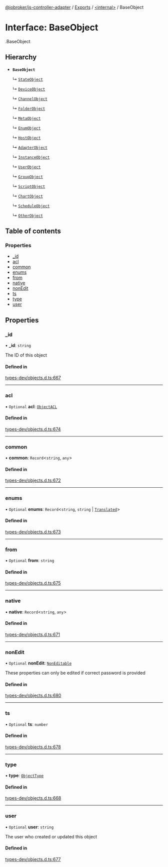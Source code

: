 [@iobroker/js-controller-adapter](../README.md) / [Exports](../modules.md) / [<internal\>](../modules/internal_.md) / BaseObject

# Interface: BaseObject

[<internal>](../modules/internal_.md).BaseObject

## Hierarchy

- **`BaseObject`**

  ↳ [`StateObject`](internal_.StateObject.md)

  ↳ [`DeviceObject`](internal_.DeviceObject.md)

  ↳ [`ChannelObject`](internal_.ChannelObject.md)

  ↳ [`FolderObject`](internal_.FolderObject.md)

  ↳ [`MetaObject`](internal_.MetaObject.md)

  ↳ [`EnumObject`](internal_.EnumObject.md)

  ↳ [`HostObject`](internal_.HostObject.md)

  ↳ [`AdapterObject`](internal_.AdapterObject.md)

  ↳ [`InstanceObject`](internal_.InstanceObject.md)

  ↳ [`UserObject`](internal_.UserObject.md)

  ↳ [`GroupObject`](internal_.GroupObject.md)

  ↳ [`ScriptObject`](internal_.ScriptObject.md)

  ↳ [`ChartObject`](internal_.ChartObject.md)

  ↳ [`ScheduleObject`](internal_.ScheduleObject.md)

  ↳ [`OtherObject`](internal_.OtherObject.md)

## Table of contents

### Properties

- [\_id](internal_.BaseObject.md#_id)
- [acl](internal_.BaseObject.md#acl)
- [common](internal_.BaseObject.md#common)
- [enums](internal_.BaseObject.md#enums)
- [from](internal_.BaseObject.md#from)
- [native](internal_.BaseObject.md#native)
- [nonEdit](internal_.BaseObject.md#nonedit)
- [ts](internal_.BaseObject.md#ts)
- [type](internal_.BaseObject.md#type)
- [user](internal_.BaseObject.md#user)

## Properties

### \_id

• **\_id**: `string`

The ID of this object

#### Defined in

[types-dev/objects.d.ts:667](https://github.com/ioBroker/ioBroker.js-controller/blob/73031bf7/packages/types-dev/objects.d.ts#L667)

___

### acl

• `Optional` **acl**: [`ObjectACL`](internal_.ObjectACL.md)

#### Defined in

[types-dev/objects.d.ts:674](https://github.com/ioBroker/ioBroker.js-controller/blob/73031bf7/packages/types-dev/objects.d.ts#L674)

___

### common

• **common**: `Record`<`string`, `any`\>

#### Defined in

[types-dev/objects.d.ts:672](https://github.com/ioBroker/ioBroker.js-controller/blob/73031bf7/packages/types-dev/objects.d.ts#L672)

___

### enums

• `Optional` **enums**: `Record`<`string`, `string` \| [`Translated`](../modules/internal_.md#translated)\>

#### Defined in

[types-dev/objects.d.ts:673](https://github.com/ioBroker/ioBroker.js-controller/blob/73031bf7/packages/types-dev/objects.d.ts#L673)

___

### from

• `Optional` **from**: `string`

#### Defined in

[types-dev/objects.d.ts:675](https://github.com/ioBroker/ioBroker.js-controller/blob/73031bf7/packages/types-dev/objects.d.ts#L675)

___

### native

• **native**: `Record`<`string`, `any`\>

#### Defined in

[types-dev/objects.d.ts:671](https://github.com/ioBroker/ioBroker.js-controller/blob/73031bf7/packages/types-dev/objects.d.ts#L671)

___

### nonEdit

• `Optional` **nonEdit**: [`NonEditable`](internal_.NonEditable.md)

These properties can only be edited if correct password is provided

#### Defined in

[types-dev/objects.d.ts:680](https://github.com/ioBroker/ioBroker.js-controller/blob/73031bf7/packages/types-dev/objects.d.ts#L680)

___

### ts

• `Optional` **ts**: `number`

#### Defined in

[types-dev/objects.d.ts:678](https://github.com/ioBroker/ioBroker.js-controller/blob/73031bf7/packages/types-dev/objects.d.ts#L678)

___

### type

• **type**: [`ObjectType`](../modules/internal_.md#objecttype)

#### Defined in

[types-dev/objects.d.ts:668](https://github.com/ioBroker/ioBroker.js-controller/blob/73031bf7/packages/types-dev/objects.d.ts#L668)

___

### user

• `Optional` **user**: `string`

The user who created or updated this object

#### Defined in

[types-dev/objects.d.ts:677](https://github.com/ioBroker/ioBroker.js-controller/blob/73031bf7/packages/types-dev/objects.d.ts#L677)
